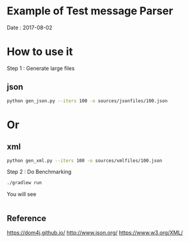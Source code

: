 # Example of Test message Parser

Date : 2017-08-02
 
# How to use it

Step 1 : Generate large files

## json
```sh
python gen_json.py --iters 100 -o sources/jsonfiles/100.json
```
# Or

## xml

```sh
python gen_xml.py --iters 100 -o sources/xmlfiles/100.json
```

Step 2 : Do Benchmarking

```sh
./gradlew run
```

You will see

```text

```

## Reference
https://dom4j.github.io/
http://www.json.org/
https://www.w3.org/XML/
